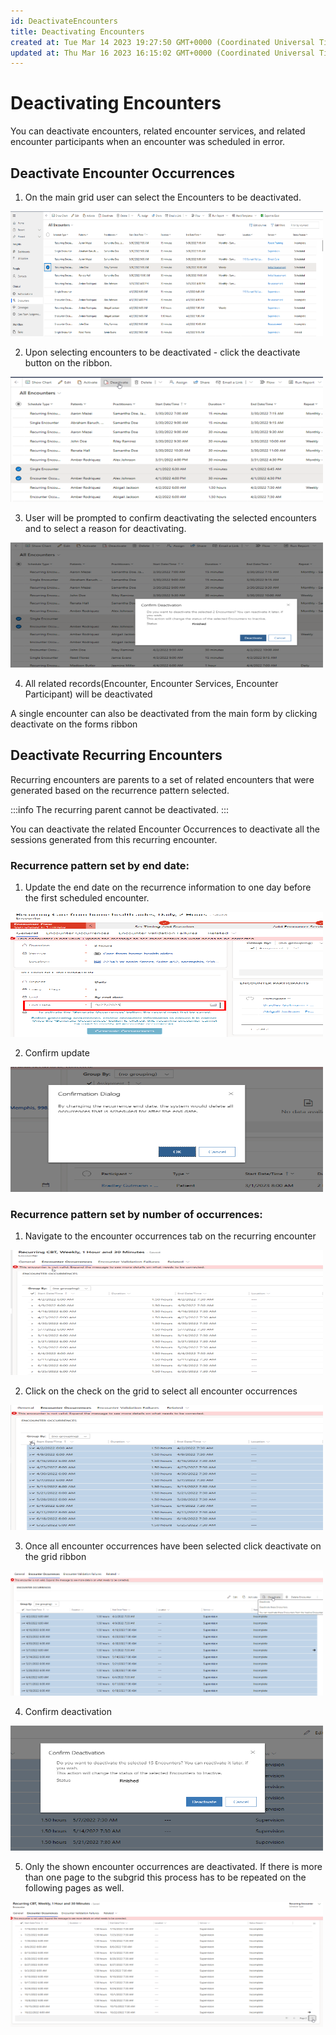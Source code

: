 ```yaml
---
id: DeactivateEncounters
title: Deactivating Encounters 
created at: Tue Mar 14 2023 19:27:50 GMT+0000 (Coordinated Universal Time)
updated at: Thu Mar 16 2023 16:15:02 GMT+0000 (Coordinated Universal Time)
---
```


# Deactivating Encounters

You can deactivate encounters, related encounter services, and related encounter participants when an encounter was scheduled in error.

## Deactivate Encounter Occurrences

1.  On the main grid user can select the Encounters to be deactivated.

<img src ="/img/SelectToDeactivate.png" width="500" height="200"/>


2.  Upon selecting encounters to be deactivated - click the deactivate button on the ribbon.

<img src ="/img/ca0f52fd-b9c0-47e5-87ed-9b5e2a8b1739_image.png" width="500" height="200"/>

3.  User will be prompted to confirm deactivating the selected encounters and to select a reason for deactivating.

<img src ="/img/399c27bd-f552-4bb9-9433-5ec75c60271e_image.png" width="500" height="200"/>

4.  All related records(Encounter, Encounter Services, Encounter Participant) will be deactivated

 A single encounter can also be deactivated from the main form by clicking deactivate on the forms ribbon

## Deactivate Recurring Encounters

Recurring encounters are parents to a set of related encounters that were generated based on the recurrence pattern selected.

:::info 
The recurring parent cannot be deactivated.
:::

You can deactivate the related Encounter Occurrences to deactivate all the sessions generated from this recurring encounter.

### Recurrence pattern set by end date:

1.  Update the end date on the recurrence information to one day before the first scheduled encounter.

<img src ="/img/9b8cb298-2429-44af-bc58-4a6d672f193b_image.png" width="500" height="200"/>

2.  Confirm update

<img src ="/img/ConfirmUpdate.png" width="500" height="200"/>

### Recurrence pattern set by number of occurrences:

1.  Navigate to the encounter occurrences tab on the recurring encounter

<img src ="/img/8f0664c7-33a1-4762-8e69-6cfe0e75ab89_image.png" width="500" height="200"/>

2.  Click on the check on the grid to select all encounter occurrences

<img src ="/img/e0d315e9-fbe1-46ca-8c1e-2703cc1d0957_image.png" width="500" height="200"/>

3.  Once all encounter occurrences have been selected click deactivate on the grid ribbon

<img src ="/img/9da78011-dd9f-4d37-af65-c89e3ac683bd_image.png" width="500" height="200"/>

4.  Confirm deactivation

<img src ="/img/1907150b-ee4e-466e-8b07-cf21d8c468af_image.png" width="500" height="200"/>

5. Only the shown encounter occurrences are deactivated. If there is more than one page to the subgrid this process has to be repeated on the following pages as well.

<img src ="/img/cbfa41a3-9a64-48c7-9bf9-a47ca44e4ce6_image.png" width="500" height="200"/>

          